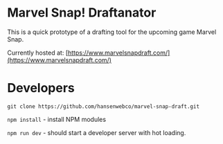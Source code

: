 # Marvel Snap! Draftanator

This is a quick prototype of a drafting tool for the upcoming game Marvel Snap.

Currently hosted at: [https://www.marvelsnapdraft.com/](https://www.marvelsnapdraft.com/)

# Developers

```git clone https://github.com/hansenwebco/marvel-snap-draft.git```

```npm install``` - install NPM modules

```npm run dev``` - should start a developer server with hot loading.

